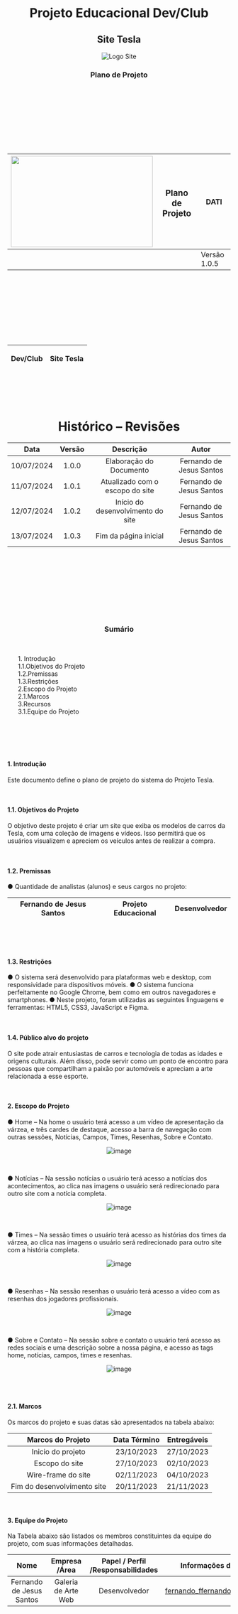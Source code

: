 
<h1 align="center">Projeto Educacional Dev/Club</h1>

<h2 align="center">Site Tesla </h2>

<div align="center">

![Logo Site](https://github.com/FernandoJesuss/ProjetosDev-Tesla/blob/main/img/logo.png)

</div>

<h3 align="center"> Plano de Projeto</h3>                            
<br><br><br><br><br><br><br><br>

<div align="center" width: 130px>

| <img src="https://github.com/FernandoJesuss/ProjetosDev-Tesla/blob/main/img/devclub..png" width="320" height="205"/> | **<h3>Plano de Projeto</h3>**| DATI |
| --------- | ------ | ------  |
|   |   |  Versão 1.0.5 |

<div/>
  
<br><br><br><br><br><br><br><br>

<div align="center">
  
| <p> Dev/Club </p>    | <p> Site Tesla</p> |
| ---      | ---       |

</div>

<br><br><br>

<h1 align="center">  Histórico – Revisões</h1>



|     Data      |    Versão |      Descrição                    |   Autor                  |
|    :---:      |     :---: |        :---:                      |   :---:                  |
| 10/07/2024    |     1.0.0 | Elaboração do Documento           | Fernando de Jesus Santos |
| 11/07/2024    |     1.0.1 | Atualizado com o escopo do site   | Fernando de Jesus Santos | 
| 12/07/2024    |     1.0.2 | Início do desenvolvimento do site | Fernando de Jesus Santos |
| 13/07/2024    |     1.0.3 | Fim da página inicial             | Fernando de Jesus Santos |

<br><br><br><br><br><br><br><br>

<h3 align="center"> Sumário</h3>
<br>
<div align="left">
<ol>
 1. Introdução	
  <br>
1.1.Objetivos do Projeto
  <br>
1.2.Premissas	
   <br>
1.3.Restrições
   <br>
2.Escopo do Projeto
   <br>
2.1.Marcos	
   <br>
3.Recursos	
  <br>
3.1.Equipe do Projeto	
</ol>
</div>
<br><br><br><br>
<h4 align="left">1.	Introdução</h4>

<p align="left">Este documento define o plano de projeto do sistema do Projeto Tesla.</p>
<br>
<h4 align="left">1.1.	Objetivos do Projeto	</h4>
<p align="left">O objetivo deste projeto é criar um site que exiba os modelos de carros da Tesla, com uma coleção de imagens e vídeos. Isso permitirá que os usuários visualizem e apreciem os veículos antes de realizar a compra.</p>
<br>
<h4 align="left">1.2.	Premissas</h4>
<p align="left">●	Quantidade de analistas (alunos) e seus cargos no projeto:</p> 

<div align="left">
  
| Fernando de Jesus Santos| Projeto Educacional | Desenvolvedor|
| ---      | ---       |  ---

</div>

<br><br><br>
<h4 align="left">1.3.	Restrições</h4>
<p align="left">●	O sistema será desenvolvido para plataformas web e desktop, com responsividade para dispositivos móveis.
●	O sistema funciona perfeitamente no Google Chrome, bem como em outros navegadores e smartphones.
●	Neste projeto, foram utilizadas as seguintes linguagens e ferramentas: HTML5, CSS3, JavaScript e Figma.
</p> 
<br>

<h4 align="left">1.4.	Público alvo do projeto</h4>
<p align="left">O site pode atrair entusiastas de carros e tecnologia de todas as idades e origens culturais. Além disso, pode servir como um ponto de encontro para pessoas que compartilham a paixão por automóveis e apreciam a arte relacionada a esse esporte.</p> 
<br>
<h4 align="left">2.	Escopo do Projeto</h4>
<p align="left">●	Home – Na home o usuário terá acesso a um vídeo de apresentação da várzea, e três cardes de destaque, acesso a barra de navegação com outras sessões, Notícias, Campos, Times, Resenhas, Sobre e Contato. </p>

<div align="center">  
  
![image](https://github.com/FernandoJesuss/Galeria_de_Fotos/assets/146794044/ccd699ec-674f-40b4-b0ff-2159c0da726a)

</div>
<br>

<p align="left">
●	Notícias – Na sessão notícias o usuário terá acesso a notícias dos acontecimentos, ao clica nas imagens o usuário será redirecionado para outro site com a notícia completa.</p> 

<div align="center">  
  
![image](https://github.com/FernandoJesuss/Galeria_de_Fotos/assets/146794044/d049ae66-0d17-46ac-afdd-c01f9e3a4298)
  
</div>
<br>
<p align="left">
●	Times – Na sessão times o usuário terá acesso as histórias dos times da várzea, ao clica nas imagens o usuário será redirecionado para outro site com a história completa.</p>

<div align="center">  
  
![image](https://github.com/FernandoJesuss/Galeria_de_Fotos/assets/146794044/145ec888-c388-4c4c-996c-9d4baf48e859)

</div>
<br>
<p align="left">●	Resenhas – Na sessão resenhas o usuário terá acesso a vídeo com as resenhas dos jogadores profissionais.</p>
<div align="center">  
  
![image](https://github.com/FernandoJesuss/Galeria_de_Fotos/assets/146794044/211d75ad-ad76-4046-b3bb-7360a5e24d0a)

</div>
<br>
<p align="left">●	Sobre e Contato – Na sessão sobre e contato o usuário terá acesso as redes sociais e uma descrição sobre a nossa página, e acesso as tags home, notícias, campos, times e resenhas.</p>

<div align="center">  
  
![image](https://github.com/FernandoJesuss/Galeria_de_Fotos/assets/146794044/2c786312-6096-4d09-a4bf-df53b766f2ea)

</div>
<br><br>
<h4 align="left">2.1.	Marcos</h4>
<p align="left">Os marcos do projeto e suas datas são apresentados na tabela abaixo:</p>

|     Marcos do Projeto       | Data Término| Entregáveis                                 
|           :---:             |   :---:     |   :---:                    
| Inicio do projeto           | 23/10/2023  | 27/10/2023        
| Escopo do site              | 27/10/2023  | 02/10/2023 
| Wire-frame do site          | 02/11/2023  | 04/10/2023 
| Fim do desenvolvimento site | 20/11/2023  | 21/11/2023           

<br>
<h4 align="left">3.	Equipe do Projeto</h4>
<p align="left">Na Tabela abaixo são listados os membros constituintes da equipe do projeto, com suas informações detalhadas.</p>

|  Nome  |   Empresa/Área      | Papel / Perfil /Responsabilidades    | Informações de contato        |
| :---:  |      :---:          |             :---:                    |          :---:                |
| Fernando de Jesus Santos     | Galeria de Arte Web  | Desenvolvedor |fernando_ffernando@hotmail.com |
















  







